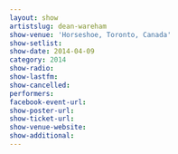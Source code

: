 ```yaml
---
layout: show
artistslug: dean-wareham
show-venue: 'Horseshoe, Toronto, Canada'
show-setlist: 
show-date: 2014-04-09
category: 2014
show-radio: 
show-lastfm: 
show-cancelled: 
performers: 
facebook-event-url: 
show-poster-url: 
show-ticket-url: 
show-venue-website: 
show-additional: 
---
```


